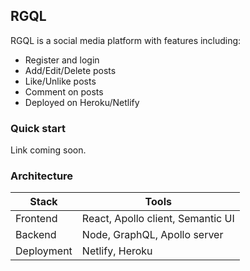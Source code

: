 ## RGQL

RGQL is a social media platform with features including:

- Register and login
- Add/Edit/Delete posts
- Like/Unlike posts
- Comment on posts
- Deployed on Heroku/Netlify

### Quick start

Link coming soon.

### Architecture

| Stack      | Tools                             |
| ---------- | --------------------------------- |
| Frontend   | React, Apollo client, Semantic UI |
| Backend    | Node, GraphQL, Apollo server      |
| Deployment | Netlify, Heroku                   |
